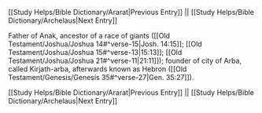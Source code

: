 [[Study Helps/Bible Dictionary/Ararat|Previous Entry]]  ||  [[Study Helps/Bible Dictionary/Archelaus|Next Entry]]

 Father of Anak, ancestor of a race of giants ([[Old Testament/Joshua/Joshua 14#^verse-15|Josh. 14:15]]; [[Old Testament/Joshua/Joshua 15#^verse-13|15:13]]; [[Old Testament/Joshua/Joshua 21#^verse-11|21:11]]); founder of city of Arba, called Kirjath-arba, afterwards known as Hebron ([[Old Testament/Genesis/Genesis 35#^verse-27|Gen. 35:27]]).

[[Study Helps/Bible Dictionary/Ararat|Previous Entry]]  ||  [[Study Helps/Bible Dictionary/Archelaus|Next Entry]]